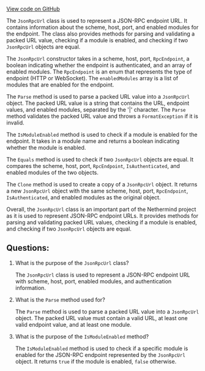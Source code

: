 [View code on GitHub](https://github.com/nethermindeth/nethermind/Nethermind.JsonRpc/JsonRpcUrl.cs)

The `JsonRpcUrl` class is used to represent a JSON-RPC endpoint URL. It contains information about the scheme, host, port, and enabled modules for the endpoint. The class also provides methods for parsing and validating a packed URL value, checking if a module is enabled, and checking if two `JsonRpcUrl` objects are equal.

The `JsonRpcUrl` constructor takes in a scheme, host, port, `RpcEndpoint`, a boolean indicating whether the endpoint is authenticated, and an array of enabled modules. The `RpcEndpoint` is an enum that represents the type of endpoint (HTTP or WebSocket). The `enabledModules` array is a list of modules that are enabled for the endpoint.

The `Parse` method is used to parse a packed URL value into a `JsonRpcUrl` object. The packed URL value is a string that contains the URL, endpoint values, and enabled modules, separated by the '|' character. The `Parse` method validates the packed URL value and throws a `FormatException` if it is invalid.

The `IsModuleEnabled` method is used to check if a module is enabled for the endpoint. It takes in a module name and returns a boolean indicating whether the module is enabled.

The `Equals` method is used to check if two `JsonRpcUrl` objects are equal. It compares the scheme, host, port, `RpcEndpoint`, `IsAuthenticated`, and enabled modules of the two objects.

The `Clone` method is used to create a copy of a `JsonRpcUrl` object. It returns a new `JsonRpcUrl` object with the same scheme, host, port, `RpcEndpoint`, `IsAuthenticated`, and enabled modules as the original object.

Overall, the `JsonRpcUrl` class is an important part of the Nethermind project as it is used to represent JSON-RPC endpoint URLs. It provides methods for parsing and validating packed URL values, checking if a module is enabled, and checking if two `JsonRpcUrl` objects are equal.
## Questions: 
 1. What is the purpose of the `JsonRpcUrl` class?
    
    The `JsonRpcUrl` class is used to represent a JSON-RPC endpoint URL with scheme, host, port, enabled modules, and authentication information.

2. What is the `Parse` method used for?
    
    The `Parse` method is used to parse a packed URL value into a `JsonRpcUrl` object. The packed URL value must contain a valid URL, at least one valid endpoint value, and at least one module.

3. What is the purpose of the `IsModuleEnabled` method?
    
    The `IsModuleEnabled` method is used to check if a specific module is enabled for the JSON-RPC endpoint represented by the `JsonRpcUrl` object. It returns `true` if the module is enabled, `false` otherwise.